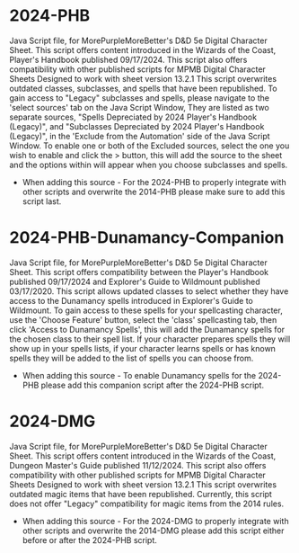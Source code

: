 # 2024-PHB
Java Script file, for MorePurpleMoreBetter's D&amp;D 5e Digital Character Sheet.
This script offers content introduced in the Wizards of the Coast, Player's Handbook published 09/17/2024.
This script also offers compatibility with other published scripts for MPMB Digital Character Sheets Designed to work with sheet version 13.2.1
This script overwrites outdated classes, subclasses, and spells that have been republished.
To gain access to "Legacy" subclasses and spells, please navigate to the 'select sources' tab on the Java Script Window, They are listed as two separate sources, "Spells Depreciated by 2024 Player's Handbook (Legacy)", and "Subclasses Depreciated by 2024 Player's Handbook (Legacy)", in the 'Exclude from the Automation' side of the Java Script Window. To enable one or both of the Excluded sources, select the one you wish to enable and click the > button, this will add the source to the sheet and the options within will appear when you choose subclasses and spells.

- When adding this source - For the 2024-PHB to properly integrate with other scripts and overwrite the 2014-PHB please make sure to add this script last.

# 2024-PHB-Dunamancy-Companion
Java Script file, for MorePurpleMoreBetter's D&amp;D 5e Digital Character Sheet.
This script offers compatibility between the Player's Handbook published 09/17/2024 and Explorer's Guide to Wildmount published 03/17/2020.
This script allows updated classes to select whether they have access to the Dunamancy spells introduced in Explorer's Guide to Wildmount.
To gain access to these spells for your spellcasting character, use the 'Choose Feature' button, select the 'class' spellcasting tab, then click 'Access to Dunamancy Spells', this will add the Dunamancy spells for the chosen class to their spell list. If your character prepares spells they will show up in your spells lists, if your character learns spells or has known spells they will be added to the list of spells you can choose from.

- When adding this source - To enable Dunamancy spells for the 2024-PHB please add this companion script after the 2024-PHB script.

# 2024-DMG
Java Script file, for MorePurpleMoreBetter's D&amp;D 5e Digital Character Sheet.
This script offers content introduced in the Wizards of the Coast, Dungeon Master's Guide published 11/12/2024.
This script also offers compatibility with other published scripts for MPMB Digital Character Sheets Designed to work with sheet version 13.2.1
This script overwrites outdated magic items that have been republished.
Currently, this script does not offer "Legacy" compatibility for magic items from the 2014 rules.

- When adding this source - For the 2024-DMG to properly integrate with other scripts and overwrite the 2014-DMG please add this script either before or after the 2024-PHB script.
